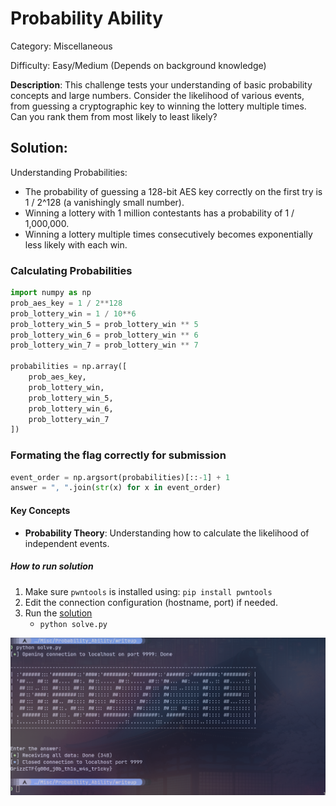 
# Probability Ability

Category: Miscellaneous

Difficulty: Easy/Medium (Depends on background knowledge)

**Description**: This challenge tests your understanding of basic probability concepts and large numbers. Consider the likelihood of various events, from guessing a cryptographic key to winning the lottery multiple times. Can you rank them from most likely to least likely?

## Solution:
Understanding Probabilities:
- The probability of guessing a 128-bit AES key correctly on the first try is 1 / 2^128 (a vanishingly small number).
- Winning a lottery with 1 million contestants has a probability of 1 / 1,000,000.
- Winning a lottery multiple times consecutively becomes exponentially less likely with each win.

### Calculating Probabilities
```python
import numpy as np
prob_aes_key = 1 / 2**128
prob_lottery_win = 1 / 10**6
prob_lottery_win_5 = prob_lottery_win ** 5
prob_lottery_win_6 = prob_lottery_win ** 6
prob_lottery_win_7 = prob_lottery_win ** 7

probabilities = np.array([
    prob_aes_key, 
    prob_lottery_win, 
    prob_lottery_win_5, 
    prob_lottery_win_6,
    prob_lottery_win_7
])
```
### Formating the flag correctly for submission
```python
event_order = np.argsort(probabilities)[::-1] + 1 
answer = ", ".join(str(x) for x in event_order)
```
#### Key Concepts
- **Probability Theory**: Understanding how to calculate the likelihood of independent events.

##### How to run solution
1. Make sure `pwntools` is installed using: `pip install pwntools`
2. Edit the connection configuration (hostname, port) if needed.
3. Run the [solution](solve.py)
    - `python solve.py`

![Solution](image.png)

